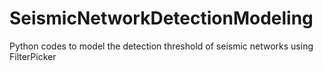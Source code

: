 # SeismicNetworkDetectionModeling
 Python codes to model the detection threshold of seismic networks using FilterPicker
